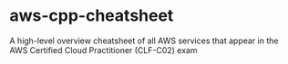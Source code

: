 # aws-cpp-cheatsheet
A high-level overview cheatsheet of all AWS services that appear in the AWS Certified Cloud Practitioner (CLF-C02) exam
